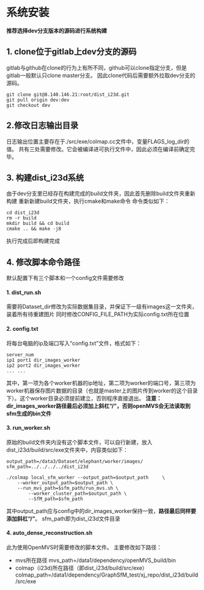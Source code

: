 # 系统安装
**推荐选择dev分支版本的源码进行系统构建**

## 1. clone位于gitlab上dev分支的源码
gitlab与github在clone的行为上有所不同，github可以clone指定分支，但是gitlab一般默认只clone master分支。
因此clone代码后需要额外拉取dev分支的源码。
```
git clone git@8.140.146.21:root/dist_i23d.git
git pull origin dev:dev
git checkout dev
```
## 2.修改日志输出目录
日志输出位置主要存在于./src/exe/colmap.cc文件中，变量FLAGS_log_dir的值。
共有三处需要修改。它会被编译进可执行文件中，因此必须在编译前确定完毕。
## 3. 构建dist_i23d系统
由于dev分支里已经存在构建完成的build文件夹，因此首先删除build文件夹重新构建
重新新建build文件夹，执行cmake和make命令
命令类似如下：
```
cd dist_i23d
rm -r build
mkdir build && cd build
cmake .. && make -j8
```
执行完成后即构建完成
## 4. 修改脚本命令路径
默认配置下有三个脚本和一个config文件需要修改
#### 1. dist_run.sh
需要将Dataset_dir修改为实际数据集目录，并保证下一级有images这一文件夹，装着所有待重建图片
同时修改CONFIG_FILE_PATH为实际config.txt所在位置

#### 2. config.txt
将每台电脑的ip及端口写入“config.txt”文件，格式如下：
```
server_num
ip1 port1 dir_images_worker
ip2 port2 dir_images_worker
... ...
```
其中，第一项为各个worker机器的ip地址，第二项为worker的端口号，第三项为worker机器保存图片数据的目录（也就是master上的图片传到worker的这个目录下）。这个worker目录必须提前建立，否则程序直接退出。
**注意：dir_images_worker路径最后必须加上斜杠“/”，否则openMVS会无法读取到sfm生成的bin文件**

#### 3. run_worker.sh
原始的build文件夹内没有这个脚本文件，可以自行新建，放入dist_i23d/build/src/exe文件夹中，内容类似如下：
```
output_path=/data3/Dataset/elephant/worker/images/
sfm_path=../../../../dist_i23d
 
./colmap local_sfm_worker --output_path=$output_path     \
	--worker_output_path=$output_path \
	--run_mvs_path=$sfm_path/run_mvs.sh \
        --worker_cluster_path=$output_path \
        --SfM_path=$sfm_path

```
其中output_path应与config中的dir_images_worker保持一致，**路径最后同样要添加斜杠“/”**。
sfm_path即为dist_i23d文件目录

#### 4. auto_dense_reconstruction.sh
此为使用OpenMVS时需要修改的脚本文件。
主要修改如下路径：
+ mvs所在路径
mvs_path=/data1/dependency/openMVS_build/bin
+ colmap（i23d)所在路径（即dist_i23d/build/src/exe）
colmap_path=/data1/dependency/GraphSfM_test/xj_repo/dist_i23d/build/src/exe
